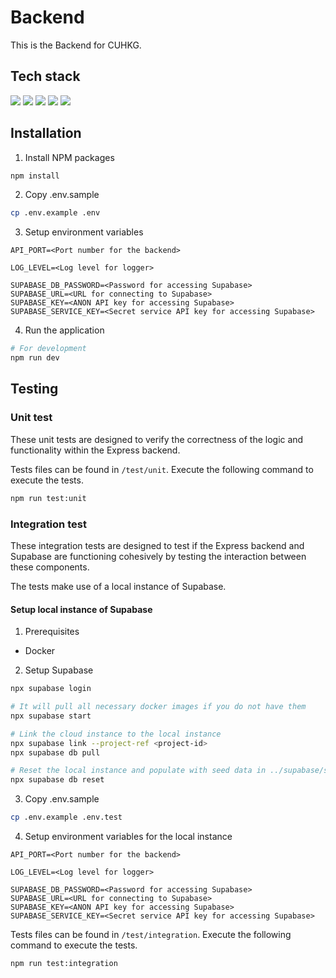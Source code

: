 # Backend

This is the Backend for CUHKG.

## Tech stack

<div>
    <img src="https://img.shields.io/badge/TypeScript-007ACC?style=for-the-badge&logo=typescript&logoColor=white">
    <img src="https://img.shields.io/badge/Supabase-181818?style=for-the-badge&logo=supabase&logoColor=white">
    <img src="https://img.shields.io/badge/Node%20js-339933?style=for-the-badge&logo=nodedotjs&logoColor=white">
    <img src="https://img.shields.io/badge/Express%20js-000000?style=for-the-badge&logo=express&logoColor=white">
    <img src="https://img.shields.io/badge/Jest-C21325?style=for-the-badge&logo=jest&logoColor=white">
</div>

## Installation

1. Install NPM packages

```bash
npm install
```

2. Copy .env.sample

```bash
cp .env.example .env
```

3. Setup environment variables

```
API_PORT=<Port number for the backend>

LOG_LEVEL=<Log level for logger>

SUPABASE_DB_PASSWORD=<Password for accessing Supabase>
SUPABASE_URL=<URL for connecting to Supabase>
SUPABASE_KEY=<ANON API key for accessing Supabase>
SUPABASE_SERVICE_KEY=<Secret service API key for accessing Supabase>
```

4. Run the application

```bash
# For development
npm run dev
```

## Testing

### Unit test

These unit tests are designed to verify the correctness of the logic and functionality within the Express backend.

Tests files can be found in `/test/unit`. Execute the following command to execute the tests.

```bash
npm run test:unit
```

### Integration test

These integration tests are designed to test if the Express backend and Supabase are functioning cohesively by testing the interaction between these components.

The tests make use of a local instance of Supabase.

#### Setup local instance of Supabase

1. Prerequisites

- Docker

2. Setup Supabase

```bash
npx supabase login

# It will pull all necessary docker images if you do not have them
npx supabase start

# Link the cloud instance to the local instance
npx supabase link --project-ref <project-id>
npx supabase db pull

# Reset the local instance and populate with seed data in ../supabase/seed.sql
npx supabase db reset
```

3. Copy .env.sample

```bash
cp .env.example .env.test
```

4. Setup environment variables for the local instance

```
API_PORT=<Port number for the backend>

LOG_LEVEL=<Log level for logger>

SUPABASE_DB_PASSWORD=<Password for accessing Supabase>
SUPABASE_URL=<URL for connecting to Supabase>
SUPABASE_KEY=<ANON API key for accessing Supabase>
SUPABASE_SERVICE_KEY=<Secret service API key for accessing Supabase>
```

Tests files can be found in `/test/integration`. Execute the following command to execute the tests.

```bash
npm run test:integration
```
